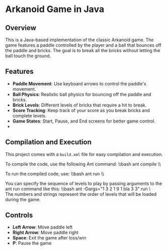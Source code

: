 # Arkanoid Game in Java

## Overview

This is a Java-based implementation of the classic Arkanoid game. The game features a paddle controlled by the player and a ball that bounces off the paddle and bricks. The goal is to break all the bricks without letting the ball touch the ground.

## Features

- **Paddle Movement**: Use keyboard arrows to control the paddle's movement.
- **Ball Physics**: Realistic ball physics for bouncing off the paddle and bricks.
- **Brick Levels**: Different levels of bricks that require a hit to break.
- **Score Tracking**: Keep track of your score as you break bricks and complete levels.
- **Game States**: Start, Pause, and End screens for better game control.
- 
## Compilation and Execution

This project comes with a `build.xml` file for easy compilation and execution.

To compile the code, use the following Ant command:
\\\bash
ant compile
\\\

To run the compiled code, use:
\\\bash
ant run
\\\

You can specify the sequence of levels
to play by passing arguments to the ant run command like this:
\\\bash
ant -Dargs="1 3 2 1 9 1 bla 3 3" run
\\\
The numbers and strings represent the order of levels that will be loaded during the game.
 
## Controls

- **Left Arrow**: Move paddle left
- **Right Arrow**: Move paddle right
- **Space**: Exit the game after loss/win
- **P**: Pause the game
